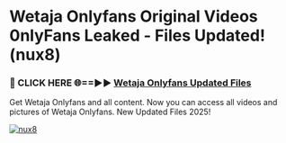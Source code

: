 # Wetaja Onlyfans Original Videos 0nlyFans Leaked - Files Updated! (nux8)

<h3>🔴 CLICK HERE 🌐==►► <a href="https://tinyurl.com/ehrbuxhb" rel="nofollow">Wetaja Onlyfans Updated Files</a></h3>

Get Wetaja Onlyfans and all content. Now you can access all videos and pictures of Wetaja Onlyfans. New Updated Files 2025!

[![nux8](https://i.imgur.com/lVYEuWS.gif)](https://tinyurl.com/ehrbuxhb)

